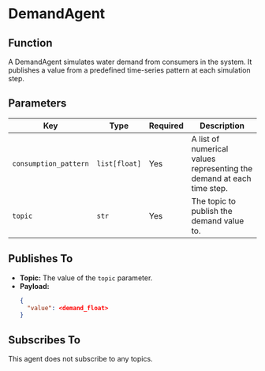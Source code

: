 # DemandAgent

## Function

A DemandAgent simulates water demand from consumers in the system. It publishes a value from a predefined time-series pattern at each simulation step.

## Parameters

| Key                   | Type          | Required | Description                                                                |
|-----------------------|---------------|----------|----------------------------------------------------------------------------|
| `consumption_pattern` | `list[float]` | Yes      | A list of numerical values representing the demand at each time step.      |
| `topic`               | `str`         | Yes      | The topic to publish the demand value to.                                  |

## Publishes To

- **Topic:** The value of the `topic` parameter.
- **Payload:**
  ```json
  {
    "value": <demand_float>
  }
  ```

## Subscribes To

This agent does not subscribe to any topics.

